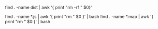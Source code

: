 
find . -name dist | awk '{ print "rm -rf " $0}'

find . -name *.js | awk '{ print "rm " $0 }' | bash
find . -name *.map | awk '{ print "rm " $0 }' | bash